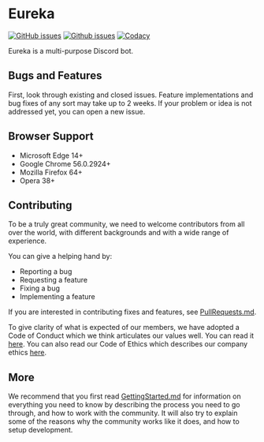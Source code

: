 <!--
===-----------------------------------------------------------------------------------===
Copyright (c) 2021 Calinescu Mihai

For copying notice, see https://github.com/CMihai99/eureka/blob/main/COPYING.
For licenses we use, see https://github.com/CMihai99/eureka/tree/main/LICENSES.
===-----------------------------------------------------------------------------------===
-->

# Eureka

[![GitHub issues](https://img.shields.io/github/issues/CMihai99/eureka)](https://github.com/CMihai99/eureka/issues?q=is%3Aissue+is%3Aopen)
[![Github issues](https://img.shields.io/github/issues-closed/CMihai99/eureka)](https://github.com/CMihai99/eureka/issues?q=is%3Aissue+is%3Aclosed)
[![Codacy](https://img.shields.io/codacy/grade/)](https://app.codacy.com/gh/CMihai99/eureka/dashboard)

Eureka is a multi-purpose Discord bot.

## Bugs and Features

First, look through existing and closed issues. Feature implementations and
bug fixes of any sort may take up to 2 weeks. If your problem or idea is not
addressed yet, you can open a new issue.

## Browser Support

-   Microsoft Edge 14+
-   Google Chrome 56.0.2924+
-   Mozilla Firefox 64+
-   Opera 38+

## Contributing

To be a truly great community, we need to welcome contributors from all over
the world, with different backgrounds and with a wide range of experience.

You can give a helping hand by:

-   Reporting a bug
-   Requesting a feature
-   Fixing a bug
-   Implementing a feature

If you are interested in contributing fixes and features, see [PullRequests.md](https://github.com/CMihai99/eureka/blob/main/docs/how-to/maintaining/PullRequests.md).

To give clarity of what is expected of our members, we have adopted a Code of
Conduct which we think articulates our values well. You can read it [here](https://github.com/CMihai99/eureka/blob/main/docs/CODEOFCONDUCT.md).
You can also read our Code of Ethics which describes our company ethics [here](https://github.com/CMihai99/eureka/blob/main/docs/CODEOFETHICS.md).

## More

We recommend that you first read [GettingStarted.md](https://github.com/CMihai99/eureka/blob/main/docs/how-to/GettingStarted.md)
for information on everything you need to know by describing the process you need
to go through, and how to work with the community. It will also try to explain some
of the reasons why the community works like it does, and how to setup development.

